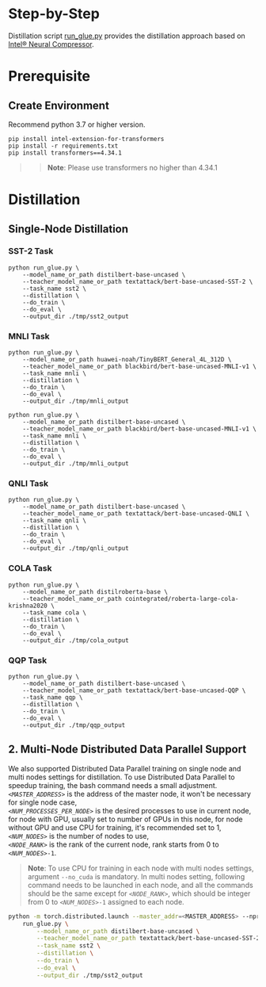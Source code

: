 Step-by-Step​
============
Distillation script [run_glue.py](./run_glue.py) provides the distillation approach based on [Intel® Neural Compressor](https://github.com/intel/neural-compressor).

# Prerequisite​

## Create Environment​
Recommend python 3.7 or higher version.
```shell
pip install intel-extension-for-transformers
pip install -r requirements.txt
pip install transformers==4.34.1
```
>>**Note**: Please use transformers no higher than 4.34.1


# Distillation
## Single-Node Distillation

### SST-2 Task
```
python run_glue.py \
    --model_name_or_path distilbert-base-uncased \
    --teacher_model_name_or_path textattack/bert-base-uncased-SST-2 \
    --task_name sst2 \
    --distillation \
    --do_train \
    --do_eval \
    --output_dir ./tmp/sst2_output
``` 

### MNLI Task
```
python run_glue.py \
    --model_name_or_path huawei-noah/TinyBERT_General_4L_312D \
    --teacher_model_name_or_path blackbird/bert-base-uncased-MNLI-v1 \
    --task_name mnli \
    --distillation \
    --do_train \
    --do_eval \
    --output_dir ./tmp/mnli_output
``` 

```
python run_glue.py \
    --model_name_or_path distilbert-base-uncased \
    --teacher_model_name_or_path blackbird/bert-base-uncased-MNLI-v1 \
    --task_name mnli \
    --distillation \
    --do_train \
    --do_eval \
    --output_dir ./tmp/mnli_output
```

### QNLI Task
```
python run_glue.py \
    --model_name_or_path distilbert-base-uncased \
    --teacher_model_name_or_path textattack/bert-base-uncased-QNLI \
    --task_name qnli \
    --distillation \
    --do_train \
    --do_eval \
    --output_dir ./tmp/qnli_output
``` 

### COLA Task
```
python run_glue.py \
    --model_name_or_path distilroberta-base \
    --teacher_model_name_or_path cointegrated/roberta-large-cola-krishna2020 \
    --task_name cola \
    --distillation \
    --do_train \
    --do_eval \
    --output_dir ./tmp/cola_output
```

### QQP Task
```
python run_glue.py \
    --model_name_or_path distilbert-base-uncased \
    --teacher_model_name_or_path textattack/bert-base-uncased-QQP \
    --task_name qqp \
    --distillation \
    --do_train \
    --do_eval \
    --output_dir ./tmp/qqp_output
```


## 2. Multi-Node Distributed Data Parallel Support

We also supported Distributed Data Parallel training on single node and multi nodes settings for distillation. To use Distributed Data Parallel to speedup training, the bash command needs a small adjustment.
<br>
*`<MASTER_ADDRESS>`* is the address of the master node, it won't be necessary for single node case,
<br>
*`<NUM_PROCESSES_PER_NODE>`* is the desired processes to use in current node, for node with GPU, usually set to number of GPUs in this node, for node without GPU and use CPU for training, it's recommended set to 1,
<br>
*`<NUM_NODES>`* is the number of nodes to use,
<br>
*`<NODE_RANK>`* is the rank of the current node, rank starts from 0 to *`<NUM_NODES>`*`-1`.
<br>

 >**Note**: To use CPU for training in each node with multi nodes settings, argument `--no_cuda` is mandatory. In multi nodes setting, following command needs to be launched in each node, and all the commands should be the same except for *`<NODE_RANK>`*, which should be integer from 0 to *`<NUM_NODES>`*`-1` assigned to each node.

```bash
python -m torch.distributed.launch --master_addr=<MASTER_ADDRESS> --nproc_per_node=<NUM_PROCESSES_PER_NODE> --nnodes=<NUM_NODES> --node_rank=<NODE_RANK> \
    run_glue.py \
        --model_name_or_path distilbert-base-uncased \
        --teacher_model_name_or_path textattack/bert-base-uncased-SST-2 \
        --task_name sst2 \
        --distillation \
        --do_train \
        --do_eval \
        --output_dir ./tmp/sst2_output
```
